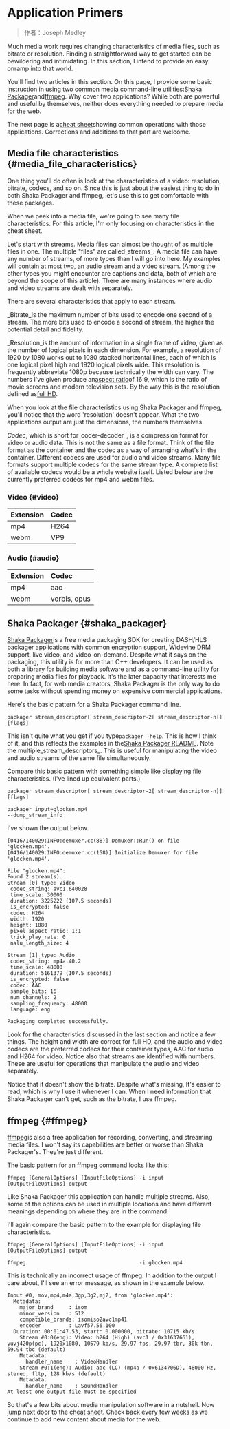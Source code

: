 # Application Primers

> 作者：Joseph Medley

Much media work requires changing characteristics of media files, such as bitrate or resolution. Finding a straightforward way to get started can be bewildering and intimidating. In this section, I intend to provide an easy onramp into that world.

You'll find two articles in this section. On this page, I provide some basic instruction in using two common media command-line utilities:[Shaka Packager](https://github.com/google/shaka-packager)and[ffmpeg](https://ffmpeg.org/download.html). Why cover two applications? While both are powerful and useful by themselves, neither does everything needed to prepare media for the web.  


The next page is a[cheat sheet](cheatsheet-hl=zh-cn.html)showing common operations with those applications. Corrections and additions to that part are welcome.

## Media file characteristics {#media_file_characteristics}

One thing you'll do often is look at the characteristics of a video: resolution, bitrate, codecs, and so on. Since this is just about the easiest thing to do in both Shaka Packager and ffmpeg, let's use this to get comfortable with these packages.

When we peek into a media file, we're going to see many file characteristics. For this article, I'm only focusing on characteristics in the cheat sheet.

Let's start with streams. Media files can almost be thought of as multiple files in one. The multiple "files" are called_streams_. A media file can have any number of streams, of more types than I will go into here. My examples will contain at most two, an audio stream and a video stream. \(Among the other types you might encounter are captions and data, both of which are beyond the scope of this article\). There are many instances where audio and video streams are dealt with separately.

There are several characteristics that apply to each stream.

_Bitrate_is the maximum number of bits used to encode one second of a stream. The more bits used to encode a second of stream, the higher the potential detail and fidelity.

_Resolution_is the amount of information in a single frame of video, given as the number of logical pixels in each dimension. For example, a resolution of 1920 by 1080 works out to 1080 stacked horizontal lines, each of which is one logical pixel high and 1920 logical pixels wide. This resolution is frequently abbreviate 1080p because technically the width can vary. The numbers I've given produce an[aspect ratio](https://en.wikipedia.org/wiki/Aspect_ratio_%28image%29)of 16:9, which is the ratio of movie screens and modern television sets. By the way this is the resolution defined as[full HD](https://www.google.com/search?q=what+is+hd+resolution&oq=what+is+hd+resolution&aqs=chrome.0.0l6.3183j0j8&sourceid=chrome&ie=UTF-8&hl=zh-cn#q=full+hd+resolution).

When you look at the file characteristics using Shaka Packager and ffmpeg, you'll notice that the word 'resolution' doesn't appear. What the two applications output are just the dimensions, the numbers themselves.

_Codec_, which is short for_coder-decoder_, is a compression format for video or audio data. This is not the same as a file format. Think of the file format as the container and the codec as a way of arranging what's in the container. Different codecs are used for audio and video streams. Many file formats support multiple codecs for the same stream type. A complete list of available codecs would be a whole website itself. Listed below are the currently preferred codecs for mp4 and webm files.

### Video {#video}

| Extension | Codec |
| :--- | :--- |
| mp4 | H264 |
| webm | VP9 |

### Audio {#audio}

| Extension | Codec |
| :--- | :--- |
| mp4 | aac |
| webm | vorbis, opus |

## Shaka Packager {#shaka_packager}

[Shaka Packager](https://github.com/google/shaka-packager)is a free media packaging SDK for creating DASH/HLS packager applications with common encryption support, Widevine DRM support, live video, and video-on-demand. Despite what it says on the packaging, this utility is for more than C++ developers. It can be used as both a library for building media software and as a command-line utility for preparing media files for playback. It's the later capacity that interests me here. In fact, for web media creators, Shaka Packager is the only way to do some tasks without spending money on expensive commercial applications.

Here's the basic pattern for a Shaka Packager command line.

```
packager stream_descriptor[ stream_descriptor-2[ stream_descriptor-n]] [flags]
```

This isn't quite what you get if you type`packager -help`. This is how I think of it, and this reflects the examples in the[Shaka Packager README](https://github.com/google/shaka-packager). Note the multiple_stream\_descriptors_. This is useful for manipulating the video and audio streams of the same file simultaneously.

Compare this basic pattern with something simple like displaying file characteristics. \(I've lined up equivalent parts.\)

```
packager stream_descriptor[ stream_descriptor-2[ stream_descriptor-n]] [flags]

packager input=glocken.mp4                                              --dump_stream_info
```

I've shown the output below.

```
[0416/140029:INFO:demuxer.cc(88)] Demuxer::Run() on file 'glocken.mp4'.
[0416/140029:INFO:demuxer.cc(158)] Initialize Demuxer for file 'glocken.mp4'.

File "glocken.mp4":
Found 2 stream(s).
Stream [0] type: Video
 codec_string: avc1.640028
 time_scale: 30000
 duration: 3225222 (107.5 seconds)
 is_encrypted: false
 codec: H264
 width: 1920
 height: 1080
 pixel_aspect_ratio: 1:1
 trick_play_rate: 0
 nalu_length_size: 4

Stream [1] type: Audio
 codec_string: mp4a.40.2
 time_scale: 48000
 duration: 5161379 (107.5 seconds)
 is_encrypted: false
 codec: AAC
 sample_bits: 16
 num_channels: 2
 sampling_frequency: 48000
 language: eng

Packaging completed successfully.
```

Look for the characteristics discussed in the last section and notice a few things. The height and width are correct for full HD, and the audio and video codecs are the preferred codecs for their container types, AAC for audio and H264 for video. Notice also that streams are identified with numbers. These are useful for operations that manipulate the audio and video separately.

Notice that it doesn't show the bitrate. Despite what's missing, It's easier to read, which is why I use it whenever I can. When I need information that Shaka Packager can't get, such as the bitrate, I use ffmpeg.

## ffmpeg {#ffmpeg}

[ffmpeg](https://ffmpeg.org/download.html)is also a free application for recording, converting, and streaming media files. I won't say its capabilities are better or worse than Shaka Packager's. They're just different.

The basic pattern for an ffmpeg command looks like this:

```
ffmpeg [GeneralOptions] [InputFileOptions] -i input [OutputFileOptions] output
```

Like Shaka Packager this application can handle multiple streams. Also, some of the options can be used in multiple locations and have different meanings depending on where they are in the command.

I'll again compare the basic pattern to the example for displaying file characteristics.

```
ffmpeg [GeneralOptions] [InputFileOptions] -i input        [OutputFileOptions] output

ffmpeg                                     -i glocken.mp4
```

This is technically an incorrect usage of ffmpeg. In addition to the output I care about, I'll see an error message, as shown in the example below.

```
Input #0, mov,mp4,m4a,3gp,3g2,mj2, from 'glocken.mp4':
  Metadata:
    major_brand     : isom
    minor_version   : 512
    compatible_brands: isomiso2avc1mp41
    encoder         : Lavf57.56.100
  Duration: 00:01:47.53, start: 0.000000, bitrate: 10715 kb/s
    Stream #0:0(eng): Video: h264 (High) (avc1 / 0x31637661), yuvj420p(pc), 1920x1080, 10579 kb/s, 29.97 fps, 29.97 tbr, 30k tbn, 59.94 tbc (default)
    Metadata:
      handler_name    : VideoHandler
    Stream #0:1(eng): Audio: aac (LC) (mp4a / 0x6134706D), 48000 Hz, stereo, fltp, 128 kb/s (default)
    Metadata:
      handler_name    : SoundHandler
At least one output file must be specified
```

So that's a few bits about media manipulation software in a nutshell. Now jump next door to the [cheat sheet](cheatsheet-hl=zh-cn.html). Check back every few weeks as we continue to add new content about media for the web.

